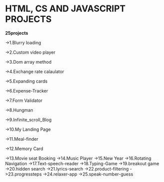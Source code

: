  # HTML, CS AND JAVASCRIPT PROJECTS

**25projects**

->1.Blurry loading      

->2.Custom video player  

->3.Dom array method  

->4.Exchange rate calaulator  	

->5.Expanding cards	

->6.Expense-Tracker	

->7.Form Validator	   

->8.Hungman	

->9.Infinite_scroll_Blog	

->10.My Landing Page

->11.Meal-finder

->12.Memory Card

->13.Movie seat Booking
->14.Music Player
->15.New Year
->16.Rotating Navigation
->17.Text-speech-reader
->18.Typing-Game
->19.breakout game
->20.hidden search
->21.lyrics-search
->22.product-filtering
->23.progressteps
->24.relaxer-app
->25.speak-number-guess


